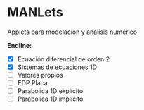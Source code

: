 # MANLets
Applets para modelacion y análisis numérico

**Endline:**
- [x] Ecuación diferencial de orden 2
- [x] Sistemas de ecuaciones 1D
- [ ] Valores propios
- [ ] EDP Placa
- [ ] Parabólica 1D explícito
- [ ] Parabolica 1D implícito 